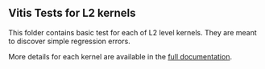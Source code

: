 ## Vitis Tests for L2 kernels

This folder contains basic test for each of L2 level kernels. 
They are meant to discover simple regression errors. 

More details for each kernel are available in the [full documentation](https://pages.gitenterprise.xilinx.com/FaaSApps/xf_fintech/index.html).
